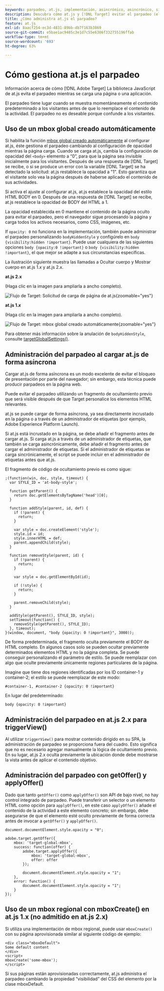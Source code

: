 ```yaml
---
keywords: parpadeo, at.js, implementación, asincrónico, asincrónico, sincrónico, sincrónico, $8
description: Descubra cómo at.js y [!DNL Target] evitar el parpadeo (el contenido predeterminado se muestra momentáneamente antes de ser reemplazado por el contenido de la actividad) durante la carga de la página o la aplicación.
title: ¿Cómo administra at.js el parpadeo?
feature: at.js
exl-id: 8aacf254-ec3d-4831-89bb-db7f163b3869
source-git-commit: e5bae1ac9485c3e1d7c55e6386f332755196ffab
workflow-type: tm+mt
source-wordcount: '693'
ht-degree: 63%

---
```


# Cómo gestiona at.js el parpadeo

Información acerca de cómo [!DNL Adobe Target] La biblioteca JavaScript de at.js evita el parpadeo mientras se carga una página o una aplicación.

El parpadeo tiene lugar cuando se muestra momentáneamente el contenido predeterminado a los visitantes antes de que lo reemplace el contenido de la actividad. El parpadeo no es deseable porque confunde a los visitantes.

## Uso de un mbox global creado automáticamente

Si habilita la función [mbox global creado automáticamente](/help/dev/implement/client-side/atjs/global-mbox/customize-global-mbox.md) al configurar at.js, éste gestiona el parpadeo cambiando al configuración de opacidad mientras la página carga. Cuando se carga at.js, cambia la configuración de opacidad del `<body>` elemento a “0”, para que la página sea invisible inicialmente para los visitantes. Después de una respuesta de [!DNL Target] se recibe, o si se produce un error con la variable [!DNL Target] se ha detectado la solicitud: at.js restablece la opacidad a &quot;1&quot;. Esto garantiza que el visitante solo vea la página después de haberse aplicado el contenido de sus actividades.

Si activa el ajuste al configurar at.js, at.js establece la opacidad del estilo HTML BODY en 0. Después de una respuesta de [!DNL Target] se recibe, at.js restablece la opacidad de BODY del HTML a 1.

La opacidad establecida en 0 mantiene el contenido de la página oculto para evitar el parpadeo, pero el navegador sigue procesando la página y carga todos los activos necesarios, como CSS, imágenes, etc.

If `opacity: 0` no funciona en la implementación, también puede administrar el parpadeo personalizando `bodyHiddenStyle` y configúrelo en `body {visibility:hidden !important}`. Puede usar cualquiera de las siguientes opciones `body {opacity:0 !important}` o `body {visibility:hidden !important}`, el que mejor se adapte a sus circunstancias específicas.

La ilustración siguiente muestra las llamadas a Ocultar cuerpo y Mostrar cuerpo en at.js 1.*x* y at.js 2.x.

**at.js 2.x**

(Haga clic en la imagen para ampliarla a ancho completo).

![Flujo de Target: Solicitud de carga de página de at.js](/help/dev/implement/client-side/assets/atjs-20-flow-page-load-request.png "Flujo de Target: Solicitud de carga de página de at.js"){zoomable=&quot;yes&quot;}

**at.js 1.*x***  

(Haga clic en la imagen para ampliarla a ancho completo).

![Flujo de Target: mbox global creado automáticamente](/help/dev/implement/client-side/atjs/how-atjs-works/assets/target-flow2.png "Flujo de Target: mbox global creado automáticamente"){zoomable=&quot;yes&quot;}

Para obtener más información sobre la anulación de `bodyHiddenStyle`, consulte [targetGlobalSettings()](/help/dev/implement/client-side/atjs/atjs-functions/targetglobalsettings.md).

## Administración del parpadeo al cargar at.js de forma asíncrona

Cargar at.js de forma asíncrona es un modo excelente de evitar el bloqueo de presentación por parte del navegador; sin embargo, esta técnica puede producir parpadeos en la página web.

Puede evitar el parpadeo utilizando un fragmento de ocultamiento previo que será visible después de que Target personalice los elementos HTML relevantes.

at.js se puede cargar de forma asíncrona, ya sea directamente incrustado en la página o a través de un administrador de etiquetas (por ejemplo, Adobe Experience Platform Launch).

Si at.js está incrustado en la página, se debe añadir el fragmento antes de cargar at.js. Si carga at.js a través de un administrador de etiquetas, que también se carga asincrónicamente, debe añadir el fragmento antes de cargar el administrador de etiquetas. Si el administrador de etiquetas se carga sincrónicamente, el script se puede incluir en el administrador de etiquetas antes que at.js.

El fragmento de código de ocultamiento previo es como sigue:

```
;(function(win, doc, style, timeout) {
  var STYLE_ID = 'at-body-style';

  function getParent() {
    return doc.getElementsByTagName('head')[0];
  }

  function addStyle(parent, id, def) {
    if (!parent) {
      return;
    }

    var style = doc.createElement('style');
    style.id = id;
    style.innerHTML = def;
    parent.appendChild(style);
  }

  function removeStyle(parent, id) {
    if (!parent) {
      return;
    }

    var style = doc.getElementById(id);

    if (!style) {
      return;
    }

    parent.removeChild(style);
  }

  addStyle(getParent(), STYLE_ID, style);
  setTimeout(function() {
    removeStyle(getParent(), STYLE_ID);
  }, timeout);
}(window, document, "body {opacity: 0 !important}", 3000));
```

De forma predeterminada, el fragmento oculta previamente el BODY de HTML completo. En algunos casos solo se pueden ocultar previamente determinados elementos HTML y no la página completa. Se puede conseguir personalizando el parámetro de estilo. Se puede reemplazar con algo que oculte previamente únicamente regiones particulares de la página.

Imagine que tiene dos regiones identificadas por los ID container-1 y container-2; el estilo se puede reemplazar de este modo:

```
#container-1, #container-2 {opacity: 0 !important}
```

En lugar del predeterminado:

```
body {opacity: 0 !important}
```

## Administración del parpadeo en at.js 2.x para triggerView()

Al utilizar `triggerView()` para mostrar contenido dirigido en su SPA, la administración de parpadeo se proporciona fuera del cuadro. Esto significa que no es necesario agregar manualmente la lógica de ocultamiento previo. En su lugar, at.js 2.x oculta previamente la ubicación donde debe mostrarse la vista antes de aplicar el contenido objetivo.

## Administración del parpadeo con getOffer() y applyOffer()

Dado que tanto `getOffer()` como `applyOffer()` son API de bajo nivel, no hay control integrado de parpadeo. Puede transferir un selector o un elemento HTML como opción para `applyOffer()`, en este caso `applyOffer()` añade el contenido de la actividad a este elemento concreto; sin embargo, debe asegurarse de que el elemento esté oculto previamente de forma correcta antes de invocar a `getOffer()` y `applyOffer()`.

```
document.documentElement.style.opacity = "0";
 
adobe.target.getOffer({
    mbox: 'target-global-mbox',
    success: function(offer) {
        adobe.target.applyOffer({
            mbox: 'target-global-mbox',
            offer: offer
        });
 
        document.documentElement.style.opacity = "1";
    },
    error: function() {
        document.documentElement.style.opacity = "1";        
    }
});
```

## Uso de un mbox regional con mboxCreate() en at.js 1.x (no admitido en at.js 2.x)

Si utiliza una implementación de mbox regional, puede usar `mboxCreate()` con su página aprovisionada similar al siguiente código de ejemplo:

```
<div class="mboxDefault">
Some default content
</div>
<script>
mboxCreate('some-mbox');
</script>
```

Si sus páginas están aprovisionadas correctamente, at.js administra el parpadeo cambiando la propiedad “visibilidad” del CSS del elemento por la clase mboxDefault.
